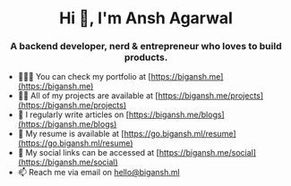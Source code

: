 <h1 align="center">Hi 👋, I'm Ansh Agarwal</h1>
<h3 align="center">
    A backend developer, nerd & entrepreneur who loves to build products.
</h3>

- 👨🏽‍🚀 You can check my portfolio at [https://bigansh.me](https://bigansh.me)
- 👨‍💻 All of my projects are available at [https://bigansh.me/projects](https://bigansh.me/projects) 
- 📝 I regularly write articles on [https://bigansh.me/blogs](https://bigansh.me/blogs)
- 📄 My resume is available at [https://go.bigansh.ml/resume](https://go.bigansh.ml/resume)
- 📢 My social links can be accessed at [https://bigansh.me/social](https://bigansh.me/social)
- 📫 Reach me via email on hello@bigansh.ml
